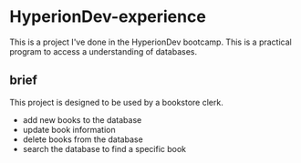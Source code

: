 # HyperionDev-experience
This is a project I've done in the HyperionDev bootcamp. This is a practical program to access a understanding of databases.
## brief
This project is designed to be used by a bookstore clerk. 
- add new books to the database
- update book information
- delete books from the database
- search the database to find a specific book



